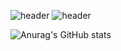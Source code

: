 

![header](https://capsule-render.vercel.app/api?type=transparent&color=auto&height=80&section=header&text=Fahrizalvianaz&fontSize=80)
![header](https://capsule-render.vercel.app/api?type=transparent&text=satsetsatsetcoder&fontSize=25&fontAlign=55)



![Anurag's GitHub stats](https://github-readme-stats.vercel.app/api?username=fahrizalvianaz&show_icons=true&theme=radical)

<!--
**fahrizalvianaz/fahrizalvianaz** is a ✨ _special_ ✨ repository because its `README.md` (this file) appears on your GitHub profile.

Here are some ideas to get you started:

- 🔭 I’m currently working on ...
- 🌱 I’m currently learning ...
- 👯 I’m looking to collaborate on ...
- 🤔 I’m looking for help with ...
- 💬 Ask me about ...
- 📫 How to reach me: ...
- 😄 Pronouns: ...
- ⚡ Fun fact: ...
-->
